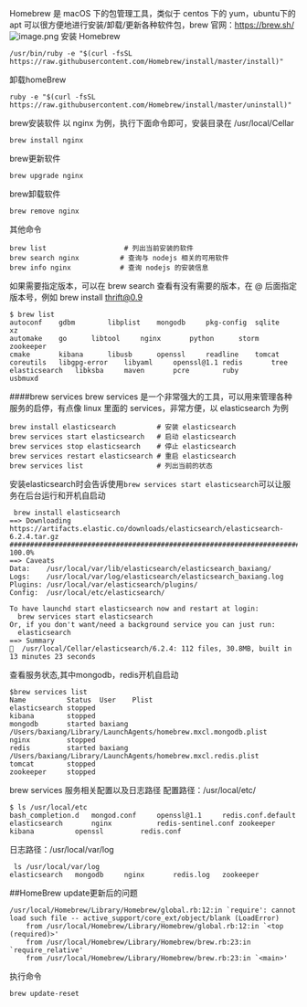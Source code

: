 
Homebrew 是 macOS 下的包管理工具，类似于 centos 下的 yum，ubuntu下的apt 可以很方便地进行安装/卸载/更新各种软件包，brew 官网：https://brew.sh/
![image.png](https://upload-images.jianshu.io/upload_images/143845-c2c8e042376ed892.png?imageMogr2/auto-orient/strip%7CimageView2/2/w/1240)
安装 Homebrew
```
/usr/bin/ruby -e "$(curl -fsSL https://raw.githubusercontent.com/Homebrew/install/master/install)"
```
卸载homeBrew
```
ruby -e "$(curl -fsSL https://raw.githubusercontent.com/Homebrew/install/master/uninstall)"
```
brew安装软件
以 nginx 为例，执行下面命令即可，安装目录在 /usr/local/Cellar
```
brew install nginx
```
brew更新软件
```
brew upgrade nginx
```
brew卸载软件
```
brew remove nginx
```
其他命令
```
brew list                   # 列出当前安装的软件
brew search nginx          # 查询与 nodejs 相关的可用软件
brew info nginx            # 查询 nodejs 的安装信息
```
如果需要指定版本，可以在 brew search 查看有没有需要的版本，在 @ 后面指定版本号，例如 brew install thrift@0.9
```
$ brew list
autoconf	gdbm		libplist	mongodb		pkg-config	sqlite		xz
automake	go		libtool		nginx		python		storm		zookeeper
cmake		kibana		libusb		openssl		readline	tomcat
coreutils	libgpg-error	libyaml		openssl@1.1	redis		tree
elasticsearch	libksba		maven		pcre		ruby		usbmuxd
```
####brew services
brew services 是一个非常强大的工具，可以用来管理各种服务的启停，有点像 linux 里面的 services，非常方便，以 elasticsearch 为例
```
brew install elasticsearch          # 安装 elasticsearch
brew services start elasticsearch   # 启动 elasticsearch
brew services stop elasticsearch    # 停止 elasticsearch
brew services restart elasticsearch # 重启 elasticsearch
brew services list                  # 列出当前的状态
```
安装elasticsearch时会告诉使用``brew services start elasticsearch``可以让服务在后台运行和开机自启动
```
 brew install elasticsearch
==> Downloading https://artifacts.elastic.co/downloads/elasticsearch/elasticsearch-6.2.4.tar.gz
######################################################################## 100.0%
==> Caveats
Data:    /usr/local/var/lib/elasticsearch/elasticsearch_baxiang/
Logs:    /usr/local/var/log/elasticsearch/elasticsearch_baxiang.log
Plugins: /usr/local/var/elasticsearch/plugins/
Config:  /usr/local/etc/elasticsearch/

To have launchd start elasticsearch now and restart at login:
  brew services start elasticsearch
Or, if you don't want/need a background service you can just run:
  elasticsearch
==> Summary
🍺  /usr/local/Cellar/elasticsearch/6.2.4: 112 files, 30.8MB, built in 13 minutes 23 seconds
```

查看服务状态,其中mongodb，redis开机自启动
```
$brew services list
Name          Status  User    Plist
elasticsearch stopped
kibana        stopped
mongodb       started baxiang /Users/baxiang/Library/LaunchAgents/homebrew.mxcl.mongodb.plist
nginx         stopped
redis         started baxiang /Users/baxiang/Library/LaunchAgents/homebrew.mxcl.redis.plist
tomcat        stopped
zookeeper     stopped
```
brew services 服务相关配置以及日志路径
配置路径：/usr/local/etc/
```
$ ls /usr/local/etc
bash_completion.d	mongod.conf		openssl@1.1		redis.conf.default
elasticsearch		nginx			redis-sentinel.conf	zookeeper
kibana			openssl			redis.conf
```
日志路径：/usr/local/var/log
```
 ls /usr/local/var/log
elasticsearch	mongodb		nginx		redis.log	zookeeper
```
##HomeBrew update更新后的问题
```
/usr/local/Homebrew/Library/Homebrew/global.rb:12:in `require': cannot load such file -- active_support/core_ext/object/blank (LoadError)
	from /usr/local/Homebrew/Library/Homebrew/global.rb:12:in `<top (required)>'
	from /usr/local/Homebrew/Library/Homebrew/brew.rb:23:in `require_relative'
	from /usr/local/Homebrew/Library/Homebrew/brew.rb:23:in `<main>'
```
执行命令
```
brew update-reset
```
